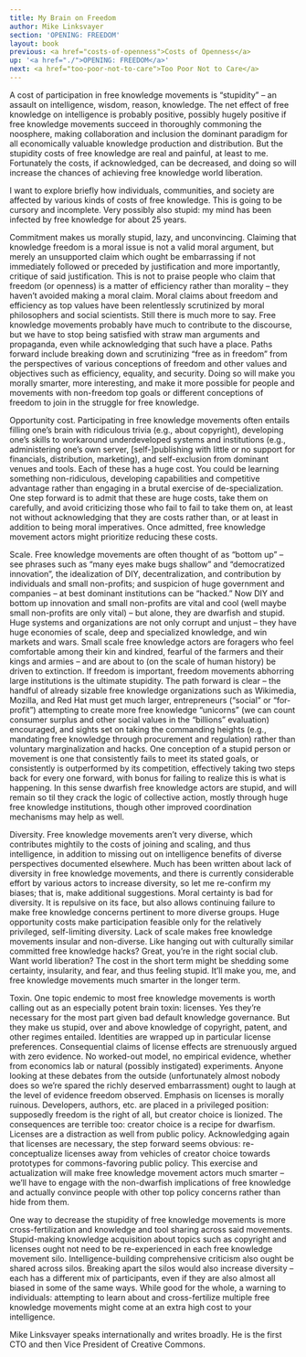 ```yaml
---
title: My Brain on Freedom
author: Mike Linksvayer
section: 'OPENING: FREEDOM'
layout: book
previous: <a href="costs-of-openness">Costs of Openness</a>
up: '<a href="./">OPENING: FREEDOM</a>'
next: <a href="too-poor-not-to-care">Too Poor Not to Care</a>
---
```


A cost of participation in free knowledge movements is “stupidity” – an assault
on intelligence, wisdom, reason, knowledge. The net effect of free knowledge on
intelligence is probably positive, possibly hugely positive if free knowledge
movements succeed in thoroughly commoning the noosphere, making collaboration
and inclusion the dominant paradigm for all economically valuable knowledge
production and distribution. But the stupidity costs of free knowledge are real
and painful, at least to me. Fortunately the costs, if acknowledged, can be
decreased, and doing so will increase the chances of achieving free knowledge
world liberation.

I want to explore briefly how individuals, communities, and society are
affected by various kinds of costs of free knowledge. This is going to be
cursory and incomplete. Very possibly also stupid: my mind has been infected by
free knowledge for about 25 years.

Commitment makes us morally stupid, lazy, and unconvincing. Claiming that
knowledge freedom is a moral issue is not a valid moral argument, but merely an
unsupported claim which ought be embarrassing if not immediately followed or
preceded by justification and more importantly, critique of said justification.
This is not to praise people who claim that freedom (or openness) is a matter
of efficiency rather than morality – they haven’t avoided making a moral claim.
Moral claims about freedom and efficiency as top values have been relentlessly
scrutinized by moral philosophers and social scientists. Still there is much
more to say. Free knowledge movements probably have much to contribute to the
discourse, but we have to stop being satisfied with straw man arguments and
propaganda, even while acknowledging that such have a place. Paths forward
include breaking down and scrutinizing “free as in freedom” from the
perspectives of various conceptions of freedom and other values and objectives
such as efficiency, equality, and security. Doing so will make you morally
smarter, more interesting, and make it more possible for people and movements
with non-freedom top goals or different conceptions of freedom to join in the
struggle for free knowledge.

Opportunity cost. Participating in free knowledge movements often entails
filling one’s brain with ridiculous trivia (e.g., about copyright), developing
one’s skills to workaround underdeveloped systems and institutions (e.g.,
administering one’s own server, [self-]publishing with little or no support for
financials, distribution, marketing), and self-exclusion from dominant venues
and tools. Each of these has a huge cost. You could be learning something
non-ridiculous, developing capabilities and competitive advantage rather than
engaging in a brutal exercise of de-specialization. One step forward is to
admit that these are huge costs, take them on carefully, and avoid criticizing
those who fail to fail to take them on, at least not without acknowledging that
they are costs rather than, or at least in addition to being moral imperatives.
Once admitted, free knowledge movement actors might prioritize reducing these
costs.

Scale. Free knowledge movements are often thought of as “bottom up” – see
phrases such as “many eyes make bugs shallow” and “democratized innovation”,
the idealization of DIY, decentralization, and contribution by individuals and
small non-profits; and suspicion of huge government and companies – at best
dominant institutions can be “hacked.” Now DIY and bottom up innovation and
small non-profits are vital and cool (well maybe small non-profits are only
vital) – but alone, they are dwarfish and stupid. Huge systems and
organizations are not only corrupt and unjust – they have huge economies of
scale, deep and specialized knowledge, and win markets and wars. Small scale
free knowledge actors are foragers who feel comfortable among their kin and
kindred, fearful of the farmers and their kings and armies – and are about to
(on the scale of human history) be driven to extinction. If freedom is
important, freedom movements abhorring large institutions is the ultimate
stupidity. The path forward is clear – the handful of already sizable free
knowledge organizations such as Wikimedia, Mozilla, and Red Hat must get much
larger, entrepreneurs (“social” or “for-profit”) attempting to create more free
knowledge “unicorns” (we can count consumer surplus and other social values in
the “billions” evaluation) encouraged, and sights set on taking the commanding
heights (e.g., mandating free knowledge through procurement and regulation)
rather than voluntary marginalization and hacks. One conception of a stupid
person or movement is one that consistently fails to meet its stated goals, or
consistently is outperformed by its competition, effectively taking two steps
back for every one forward, with bonus for failing to realize this is what is
happening. In this sense dwarfish free knowledge actors are stupid, and will
remain so til they crack the logic of collective action, mostly through huge
free knowledge institutions, though other improved coordination mechanisms may
help as well.

Diversity. Free knowledge movements aren’t very diverse, which contributes
mightily to the costs of joining and scaling, and thus intelligence, in
addition to missing out on intelligence benefits of diverse perspectives
documented elsewhere. Much has been written about lack of diversity in free
knowledge movements, and there is currently considerable effort by various
actors to increase diversity, so let me re-confirm my biases; that is, make
additional suggestions. Moral certainty is bad for diversity. It is repulsive
on its face, but also allows continuing failure to make free knowledge concerns
pertinent to more diverse groups. Huge opportunity costs make participation
feasible only for the relatively privileged, self-limiting diversity. Lack of
scale makes free knowledge movements insular and non-diverse. Like hanging out
with culturally similar committed free knowledge hacks? Great, you’re in the
right social club. Want world liberation? The cost in the short term might be
shedding some certainty, insularity, and fear, and thus feeling stupid. It’ll
make you, me, and free knowledge movements much smarter in the longer term.

Toxin. One topic endemic to most free knowledge movements is worth calling out
as an especially potent brain toxin: licenses. Yes they’re necessary for the
most part given bad default knowledge governance. But they make us stupid, over
and above knowledge of copyright, patent, and other regimes entailed.
Identities are wrapped up in particular license preferences. Consequential
claims of license effects are strenuously argued with zero evidence. No
worked-out model, no empirical evidence, whether from economics lab or natural
(possibly instigated) experiments. Anyone looking at these debates from the
outside (unfortunately almost nobody does so we’re spared the richly deserved
embarrassment) ought to laugh at the level of evidence freedom observed.
Emphasis on licenses is morally ruinous. Developers, authors, etc. are placed
in a privileged position: supposedly freedom is the right of all, but creator
choice is lionized. The consequences are terrible too: creator choice is a
recipe for dwarfism. Licenses are a distraction as well from public policy.
Acknowledging again that licenses are necessary, the step forward seems
obvious: re-conceptualize licenses away from vehicles of creator choice towards
prototypes for commons-favoring public policy. This exercise and actualization
will make free knowledge movement actors much smarter – we’ll have to engage
with the non-dwarfish implications of free knowledge and actually convince
people with other top policy concerns rather than hide from them.

One way to decrease the stupidity of free knowledge movements is more
cross-fertilization and knowledge and tool sharing across said movements.
Stupid-making knowledge acquisition about topics such as copyright and licenses
ought not need to be re-experienced in each free knowledge movement silo.
Intelligence-building comprehensive criticism also ought be shared across
silos. Breaking apart the silos would also increase diversity – each has a
different mix of participants, even if they are also almost all biased in some
of the same ways. While good for the whole, a warning to individuals:
attempting to learn about and cross-fertilize multiple free knowledge movements
might come at an extra high cost to your intelligence.

<p class="author bio">Mike Linksvayer speaks internationally and writes
broadly. He is the first CTO and then Vice President of Creative Commons.</p>
